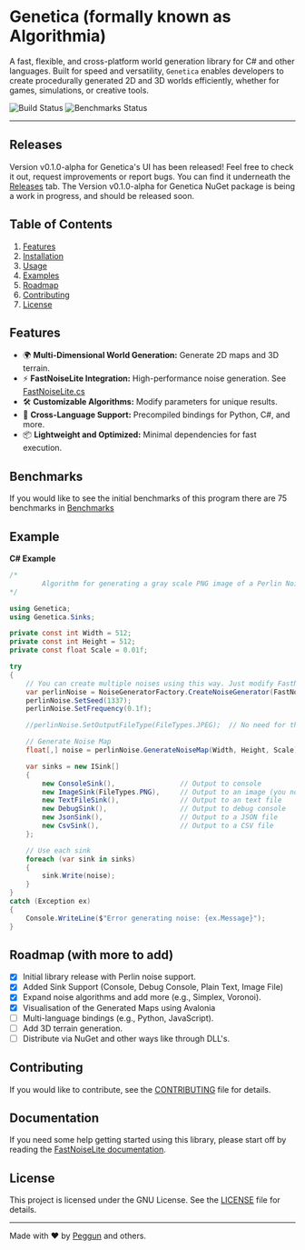 # Genetica (formally known as Algorithmia)
A fast, flexible, and cross-platform world generation library for C# and other languages. Built for speed and versatility, `Genetica` enables developers to create procedurally generated 2D and 3D worlds efficiently, whether for games, simulations, or creative tools.

![Build Status](https://img.shields.io/github/actions/workflow/status/Peggun/Genetica/dotnet-build-test.yml)
![Benchmarks Status](https://img.shields.io/github/actions/workflow/status/Peggun/Genetica/dotnet-benchmark.yml?label=Benchmarks)

---
## Releases
Version v0.1.0-alpha for Genetica's UI has been released! Feel free to check it out, request improvements or report bugs. You can find it underneath the [Releases](https://github.com/Peggun/Genetica/releases) tab.
The Version v0.1.0-alpha for Genetica NuGet package is being a work in progress, and should be released soon.

## Table of Contents
1. [Features](#features)
2. [Installation](#installation)
3. [Usage](#usage)
4. [Examples](#examples)
5. [Roadmap](#roadmap)
6. [Contributing](#contributing)
7. [License](#license)

## Features
- 🌍 **Multi-Dimensional World Generation:** Generate 2D maps and 3D terrain.
- ⚡ **FastNoiseLite Integration:** High-performance noise generation. See [FastNoiseLite.cs](https://github.com/Auburn/FastNoiseLite/blob/master/CSharp/FastNoiseLite.cs)
- 🛠️ **Customizable Algorithms:** Modify parameters for unique results.
- 🔄 **Cross-Language Support:** Precompiled bindings for Python, C#, and more.
- 📦 **Lightweight and Optimized:** Minimal dependencies for fast execution.

## Benchmarks
If you would like to see the initial benchmarks of this program there are 75 benchmarks in [Benchmarks](https://github.com/Peggun/Genetica/blob/main/Benchmarks.md)

## Example
**C# Example**
```cs
/* 
        Algorithm for generating a gray scale PNG image of a Perlin Noise Generation Map
*/

using Genetica;
using Genetica.Sinks;

private const int Width = 512;
private const int Height = 512;
private const float Scale = 0.01f;

try
{
    // You can create multiple noises using this way. Just modify FastNoiseLite.NoiseType.Perlin to specific noise
    var perlinNoise = NoiseGeneratorFactory.CreateNoiseGenerator(FastNoiseLite.NoiseType.Perlin);
    perlinNoise.SetSeed(1337);
    perlinNoise.SetFrequency(0.1f);

    //perlinNoise.SetOutputFileType(FileTypes.JPEG);  // No need for this anymore. Still including it because why not.

    // Generate Noise Map
    float[,] noise = perlinNoise.GenerateNoiseMap(Width, Height, Scale);

    var sinks = new ISink[]
    {
        new ConsoleSink(),                // Output to console
        new ImageSink(FileTypes.PNG),     // Output to an image (you now define the Image Type in here)
        new TextFileSink(),               // Output to an text file
        new DebugSink(),                  // Output to debug console
        new JsonSink(),                   // Output to a JSON file
        new CsvSink(),                    // Output to a CSV file
    };

    // Use each sink
    foreach (var sink in sinks)
    {
        sink.Write(noise);
    }
}
catch (Exception ex)
{
    Console.WriteLine($"Error generating noise: {ex.Message}");
}
```

## Roadmap (with more to add)
- [x] Initial library release with Perlin noise support.
- [x] Added Sink Support (Console, Debug Console, Plain Text, Image File)
- [x] Expand noise algorithms and add more (e.g., Simplex, Voronoi).
- [x] Visualisation of the Generated Maps using Avalonia
- [ ] Multi-language bindings (e.g., Python, JavaScript).
- [ ] Add 3D terrain generation.
- [ ] Distribute via NuGet and other ways like through DLL's.

## Contributing
If you would like to contribute, see the [CONTRIBUTING](https://github.com/Peggun/Genetica/blob/main/CONTRIBUTING.md) file for details.

## Documentation
If you need some help getting started using this library, please start off by reading the [FastNoiseLite documentation](https://github.com/Auburn/FastNoiseLite/wiki/Documentation).

## License
This project is licensed under the GNU License. See the [LICENSE](https://github.com/Peggun/Genetica/blob/main/LICENSE) file for details.

---

Made with ❤️ by [Peggun](https://github.com/Peggun) and others.
